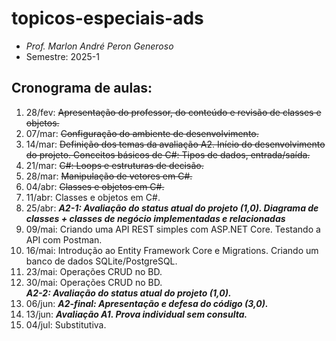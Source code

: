 # topicos-especiais-ads
- _Prof. Marlon André Peron Generoso_
- Semestre: 2025-1

## Cronograma de aulas:
1. 28/fev: ~~Apresentação do professor, do conteúdo e revisão de classes e objetos.~~
2. 07/mar: ~~Configuração do ambiente de desenvolvimento.~~
3. 14/mar: ~~Definição dos temas da avaliação A2. Início do desenvolvimento do projeto. Conceitos básicos de C#: Tipos de dados, entrada/saída.~~
4. 21/mar: ~~C#: Loops e estruturas de decisão.~~
5. 28/mar: ~~Manipulação de vetores em C#.~~
6. 04/abr: ~~Classes e objetos em C#.~~
7. 11/abr: Classes e objetos em C#.
8. 25/abr: **_A2-1: Avaliação do status atual do projeto (1,0). Diagrama de classes + classes de negócio implementadas e relacionadas_**
9. 09/mai: Criando uma API REST simples com ASP.NET Core. Testando a API com Postman. 
10. 16/mai: Introdução ao Entity Framework Core e Migrations. Criando um banco de dados SQLite/PostgreSQL.
11. 23/mai: Operações CRUD no BD.
12. 30/mai: Operações CRUD no BD.
    <br/>**_A2-2: Avaliação do status atual do projeto (1,0)._**
18. 06/jun: **_A2-final: Apresentação e defesa do código (3,0)._**
19. 13/jun: **_Avaliação A1. Prova individual sem consulta._**
20. 04/jul: Substitutiva.
